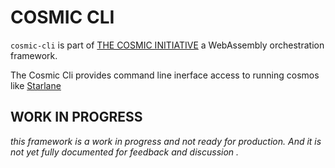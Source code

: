 # COSMIC CLI
`cosmic-cli` is part of [THE COSMIC INITIATIVE](http://thecosmicinitiative.io) a WebAssembly orchestration framework.

The Cosmic Cli provides command line inerface access to running cosmos like [Starlane](http://starlane.io)

## WORK IN PROGRESS
*this framework is a work in progress and not ready for production. And it is not yet fully documented for feedback and discussion .*
